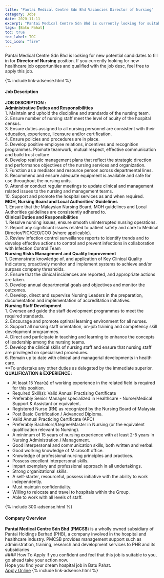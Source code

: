 ```yaml
---
title: "Pantai Medical Centre Sdn Bhd Vacancies Director of Nursing" 
category: Jobs 
date: 2020-11-11 
excerpt: "Pantai Medical Centre Sdn Bhd is currently looking for suitable person to fill in the Director of Nursing which positioned at Batu Pahat" 
tags: [Batu Pahat] 
toc: true 
toc_label: TOC 
toc_icon: "fire" 
--- 
```


<p>Pantai Medical Centre Sdn Bhd is looking for new potential candidates to fill in for <b>Director of Nursing</b> position. If you currently looking for new healthcare job opportunities and qualified with the job desc, feel free to apply this job.
</p>{% include link-adsense.html %} 
<div><div><div><h4>Job Description</h4></div></div><div><div><span><div><div>&#8203;<strong>JOB DESCRIPTION :</strong></div><div><div><strong>Administrative Duties and Responsibilities</strong></div><div>1. Maintain and uphold the discipline and standards of the nursing team.&#160;</div><div>2. Ensure number of nursing staff meet the level of acuity of the hospital census.</div><div>3. Ensure duties assigned to all nursing personnel are consistent with their education, experience, licensure and/or certification.&#160;</div><div>4. Ensure policies and procedures are in place.</div><div>5. Develop positive employee relations, incentives and recognition programmes. Promote teamwork, mutual respect, effective communication and build trust culture</div><div>6. Develop realistic management plans that reflect the strategic direction and performance objectives of the nursing services and organization.</div><div>7. Function as a mediator and resource person across departmental lines.</div><div>8. Recommend and ensure adequate equipment is available and safe for use throughout the nursing units.&#160;</div><div>9. Attend or conduct regular meetings to update clinical and management related issues to the nursing and management teams.&#160;</div><div>10. Support and promote the hospital services as and when required.</div><div><strong>MOH, Nursing Board and Local Authorities&#8217; Guidelines</strong></div><div>1. Ensure that the Malaysian Nursing Board, MOH guidelines and Local Authorities guidelines are consistently adhered to.</div><div><strong>Clinical Duties and Responsibilities</strong></div><div>1. Resolve nursing issues, ensure smooth uninterrupted nursing operations.</div><div>2. Report any significant issues related to patient safety and care to Medical Director/PIC/CEO/COO (where applicable).</div><div>3. Review infection control surveillance reports to identify trends and to develop effective actions to control and prevent infections in collaboration with Infection Control Team</div><div><strong>Nursing Risks Management and Quality Improvement</strong></div><div>1. Demonstrate knowledge of, and application of Key Clinical Quality Indicators; proactively monitor and implement systems to achieve and/or surpass company thresholds.</div><div>2. Ensure that the clinical incidences are reported, and appropriate actions are taken.</div><div>3. Develop annual departmental goals and objectives and monitor the outcomes.</div><div>4. Develop, direct and supervise Nursing Leaders in the preparation, documentation and implementation of accreditation initiatives.</div><div><strong>Nursing Staff Development</strong>&#160;</div><div>1. Oversee and guide the staff development programmes to meet the required standards.&#160;&#160;</div><div>2. Encourage and promote optimal learning environment for all nurses.&#160;</div><div>3. Support all nursing staff orientation, on-job training and competency skill development programmes.</div><div>4. Direct and participate in teaching and learning to enhance the concepts of leadership among the nursing teams.</div><div>5. Develop the clinical skills of nursing staff and ensure that nursing staff are privileged on specialised procedures.</div><div>6. Remain up to date with clinical and managerial developments in health care.&#160;</div><div>**To undertake any other duties as delegated by the immediate superior.</div><div><strong>QUALIFICATION &amp; EXPERIENCE :</strong></div></div><ul><li>At least 15&#160;Year(s) of working experience in the related field is required for this position.</li><li>Required Skill(s): Valid Annual Practising Certificate</li><li>Preferably Senior Manager specialized in Healthcare - Nurse/Medical Support &amp; Assistant or equivalent.</li><li>Registered Nurse (RN) as recognized by the Nursing Board of Malaysia.</li><li>Post Basic Certification / Advanced Diploma.</li><li>Valid Annual Practicing Certificate (APC)</li><li>Preferably Bachelors/Degree/Master in Nursing (or the equivalent qualification relevant to Nursing).</li><li>A minimum of 15 years of nursing experience with at least 2-5 years in Nursing Administration / Management.</li><li>Good interpersonal and communication skills, both written and verbal.</li><li>Good working knowledge of Microsoft office.</li><li>Knowledge of professional nursing principles and practices.</li><li>Possess excellent interpersonal skills.</li><li>Impart exemplary and professional approach in all undertakings.</li><li>Strong organizational skills.</li><li>A self-starter, resourceful, possess initiative with the ability to work independently.</li><li>Must maintain confidentiality.</li><li>Willing to relocate and travel to hospitals within the Group.</li><li>Able to work with all levels of staff.</li></ul></div></span></div></div></div> 
{% include 300-adsense.html %} 
<div><div><div><h4>Company Overview</h4></div></div><div><div><span><div><div><strong>Pantai Medical Centre Sdn Bhd</strong> (<strong>PMCSB</strong>) is a wholly owned subsidiary of Pantai Holdings Berhad (PHB), a company involved in the hospital and healthcare industry. PMCSB provides management support such as administration, training, research and development services to PHB and its subsidiaries</div></div></span></div></div></div> 
#### How To Apply 
If you confident and feel that this job is suitable to you, go ahead take your action now. <br/> 
Hope you find your dream hospital job in Batu Pahat. <br/> 
<a href="https://www.jobstreet.com.my/en/job/director-of-nursing-4403427?jobId=jobstreet-my-job-4403427&sectionRank=8&token=0~c85915ea-57c0-4550-ac5e-9643b1233679&fr=SRP%20View%20In%20New%20Ta" class="btn btn--warning" target="_blank" rel="nofollow noopenner">Apply Online</a> 
{% include link-adsense.html %} 